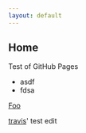 ```yaml
---
layout: default
---
```


## Home

Test of GitHub Pages

- asdf
- fdsa

[Foo](http://example.com "asdf")

[travis](http://traviswellman.com/)' test edit

